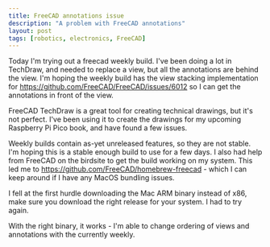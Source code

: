 ```yaml
---
title: FreeCAD annotations issue
description: "A problem with FreeCAD annotations"
layout: post
tags: [robotics, electronics, FreeCAD]
---
```

Today I'm trying out a freecad weekly build. I've been doing a lot in TechDraw, and needed to replace a view, but all the annotations are behind the view. I'm hoping the weekly build has the view stacking implementation for https://github.com/FreeCAD/FreeCAD/issues/6012 so I can get the annotations in front of the view.

FreeCAD TechDraw is a great tool for creating technical drawings, but it's not perfect. I've been using it to create the drawings for my upcoming Raspberry Pi Pico book, and have found a few issues.

Weekly builds contain as-yet unreleased features, so they are not stable. I'm hoping this is a stable enough build to use for a few days. I also had help from FreeCAD on the birdsite to get the build working on my system. This led me to https://github.com/FreeCAD/homebrew-freecad - which I can keep around if I have any MacOS bundling issues.

I fell at the first hurdle downloading the Mac ARM binary instead of x86, make sure you download the right release for your system. I had to try again.

With the right binary, it works - I'm able to change ordering of views and annotations with the currently weekly.
